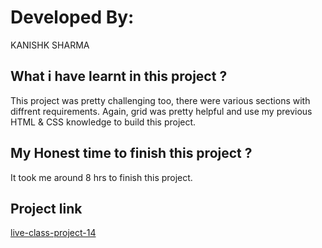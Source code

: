 # Developed By:

KANISHK SHARMA

## What i have learnt in this project ?

This project was pretty challenging too, there were various sections with diffrent requirements. Again, grid was pretty helpful and use my previous HTML & CSS knowledge to build this project.

## My Honest time to finish this project ?

It took me around 8 hrs to finish this project.

## Project link

[live-class-project-14](https://lustrous-sprinkles-fbac4c.netlify.app/)